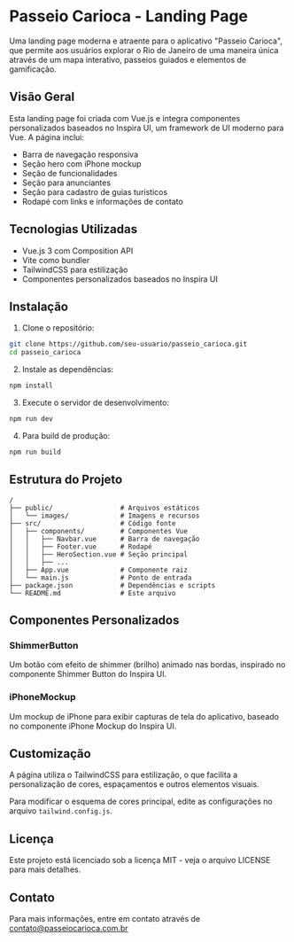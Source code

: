 # Passeio Carioca - Landing Page

Uma landing page moderna e atraente para o aplicativo "Passeio Carioca", que permite aos usuários explorar o Rio de Janeiro de uma maneira única através de um mapa interativo, passeios guiados e elementos de gamificação.

## Visão Geral

Esta landing page foi criada com Vue.js e integra componentes personalizados baseados no Inspira UI, um framework de UI moderno para Vue. A página inclui:

- Barra de navegação responsiva
- Seção hero com iPhone mockup
- Seção de funcionalidades
- Seção para anunciantes
- Seção para cadastro de guias turísticos
- Rodapé com links e informações de contato

## Tecnologias Utilizadas

- Vue.js 3 com Composition API
- Vite como bundler
- TailwindCSS para estilização
- Componentes personalizados baseados no Inspira UI

## Instalação

1. Clone o repositório:
```bash
git clone https://github.com/seu-usuario/passeio_carioca.git
cd passeio_carioca
```

2. Instale as dependências:
```bash
npm install
```

3. Execute o servidor de desenvolvimento:
```bash
npm run dev
```

4. Para build de produção:
```bash
npm run build
```

## Estrutura do Projeto

```
/
├── public/                 # Arquivos estáticos
│   └── images/             # Imagens e recursos
├── src/                    # Código fonte
│   ├── components/         # Componentes Vue
│   │   ├── Navbar.vue      # Barra de navegação
│   │   ├── Footer.vue      # Rodapé
│   │   ├── HeroSection.vue # Seção principal
│   │   ├── ... 
│   ├── App.vue             # Componente raiz
│   └── main.js             # Ponto de entrada
├── package.json            # Dependências e scripts
└── README.md               # Este arquivo
```

## Componentes Personalizados

### ShimmerButton

Um botão com efeito de shimmer (brilho) animado nas bordas, inspirado no componente Shimmer Button do Inspira UI.

### iPhoneMockup

Um mockup de iPhone para exibir capturas de tela do aplicativo, baseado no componente iPhone Mockup do Inspira UI.

## Customização

A página utiliza o TailwindCSS para estilização, o que facilita a personalização de cores, espaçamentos e outros elementos visuais.

Para modificar o esquema de cores principal, edite as configurações no arquivo `tailwind.config.js`.

## Licença

Este projeto está licenciado sob a licença MIT - veja o arquivo LICENSE para mais detalhes.

## Contato

Para mais informações, entre em contato através de contato@passeiocarioca.com.br
